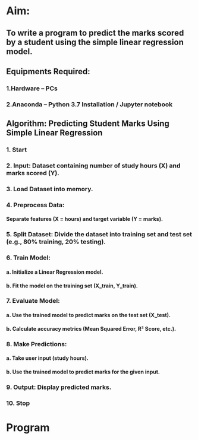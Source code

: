 # Aim:         

## To write a program to predict the marks scored by a student using the simple linear regression model.

## Equipments Required:
### 1.Hardware – PCs
### 2.Anaconda – Python 3.7 Installation / Jupyter notebook

## Algorithm: Predicting Student Marks Using Simple Linear Regression
### 1. Start

### 2. Input: Dataset containing number of study hours (X) and marks scored (Y).

### 3. Load Dataset into memory.

### 4. Preprocess Data:
  #### Separate features (X = hours) and target variable (Y = marks).

### 5. Split Dataset: Divide the dataset into training set and test set (e.g., 80% training, 20% testing).

### 6. Train Model:
  #### a. Initialize a Linear Regression model.
  #### b. Fit the model on the training set (X_train, Y_train).

### 7. Evaluate Model:
  #### a. Use the trained model to predict marks on the test set (X_test).
  #### b. Calculate accuracy metrics (Mean Squared Error, R² Score, etc.).

### 8. Make Predictions:
  #### a. Take user input (study hours).
  #### b. Use the trained model to predict marks for the given input.

### 9. Output: Display predicted marks.

### 10. Stop

# Program

